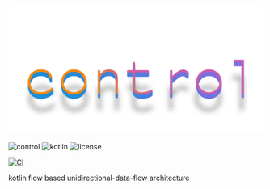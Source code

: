 ![logo](.media/control.png)

![control](https://img.shields.io/badge/control-0.0.1-blue.svg) ![kotlin](https://img.shields.io/badge/language-kotlin-orange.svg) ![license](https://img.shields.io/badge/license-Apach%202.0-green.svg) 
 
[![CI](https://github.com/floschu/control/workflows/.github/workflows/push.yml/badge.svg)]((https://github.com/floschu/control/actions))


kotlin flow based unidirectional-data-flow architecture
